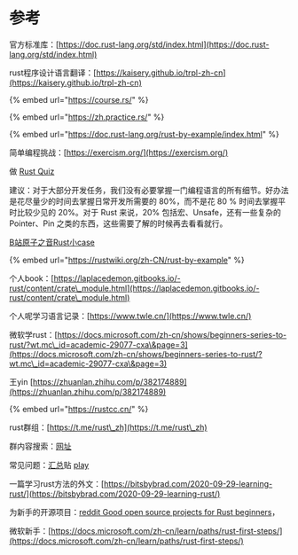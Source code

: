 # 参考

官方标准库：[https://doc.rust-lang.org/std/index.html](https://doc.rust-lang.org/std/index.html)

rust程序设计语言翻译：[https://kaisery.github.io/trpl-zh-cn](https://kaisery.github.io/trpl-zh-cn)

{% embed url="https://course.rs/" %}

{% embed url="https://zh.practice.rs/" %}

{% embed url="https://doc.rust-lang.org/rust-by-example/index.html" %}

简单编程挑战：[https://exercism.org/](https://exercism.org/)

做 [Rust Quiz](https://dtolnay.github.io/rust-quiz/)



建议：对于大部分开发任务，我们没有必要掌握一门编程语言的所有细节。好办法是花尽量少的时间去掌握日常开发所需要的 80%，而不是花 80 % 时间去掌握平时比较少见的 20%。对于 Rust 来说，20% 包括宏、Unsafe，还有一些复杂的 Pointer、Pin 之类的东西，这些需要了解的时候再去看看就行。



[B站原子之音Rust小case](https://space.bilibili.com/437860379/video?tid=0\&page=2\&keyword=\&order=pubdate)

{% embed url="https://rustwiki.org/zh-CN/rust-by-example" %}

个人book：[https://laplacedemon.gitbooks.io/-rust/content/crate\_module.html](https://laplacedemon.gitbooks.io/-rust/content/crate\_module.html)

个人呢学习语言记录：[https://www.twle.cn/](https://www.twle.cn/)

微软学rust：[https://docs.microsoft.com/zh-cn/shows/beginners-series-to-rust/?wt.mc\_id=academic-29077-cxa\&page=3](https://docs.microsoft.com/zh-cn/shows/beginners-series-to-rust/?wt.mc\_id=academic-29077-cxa\&page=3)

王yin [https://zhuanlan.zhihu.com/p/382174889](https://zhuanlan.zhihu.com/p/382174889)

{% embed url="https://rustcc.cn/" %}

rust群组：[https://t.me/rust\_zh](https://t.me/rust\_zh)

群内容搜索：[网址](https://luoxu-web.vercel.app/#g=1264662201)

常见问题：[汇总](https://rust-zh.github.io/faq/)贴 [play](https://app.gitbook.com/o/fbdUOcV1sZDVyyc9JICL/s/za2MjaB8cXMPcmI0itTp/)

一篇学习rust方法的外文：[https://bitsbybrad.com/2020-09-29-learning-rust/](https://bitsbybrad.com/2020-09-29-learning-rust/)

为新手的开源项目：[reddit Good open source projects for Rust beginners](https://www.reddit.com/r/rust/comments/gxadbu/good\_open\_source\_projects\_for\_rust\_beginners/)，

微软新手：[https://docs.microsoft.com/zh-cn/learn/paths/rust-first-steps/](https://docs.microsoft.com/zh-cn/learn/paths/rust-first-steps/)


